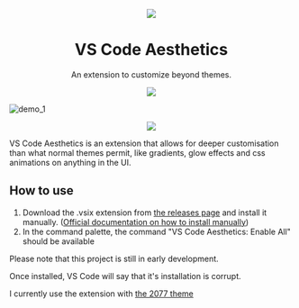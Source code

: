 <p align="center">
  <img src="https://user-images.githubusercontent.com/8711020/142301012-41575a7f-55f3-4c02-bc16-dd2ab8a75a90.png" />
</p>
<h1 align="center">
VS Code Aesthetics
</h1>


<p align="center">
An extension to customize beyond themes.
</p>
<p align="center">
  <img src="https://user-images.githubusercontent.com/8711020/142301382-70b9893c-e4e8-444f-ae7d-856adc06e05d.png" />
</p>

![demo_1](https://user-images.githubusercontent.com/8711020/141928258-49e0968d-7b5b-4b27-bac4-b86559e954aa.PNG)

<p align="center">
    <img src="https://user-images.githubusercontent.com/8711020/142301382-70b9893c-e4e8-444f-ae7d-856adc06e05d.png" />
</p>


VS Code Aesthetics is an extension that allows for deeper customisation than what normal themes permit, like gradients, glow effects and css animations on anything in the UI.

## How to use

1. Download the .vsix extension from [the releases page](https://github.com/gcholette/vscode-aesthetics/releases) and install it manually. ([Official documentation on how to install manually](https://code.visualstudio.com/docs/editor/extension-marketplace#_install-from-a-vsix))
2. In the command palette, the command "VS Code Aesthetics: Enable All" should be available

Please note that this project is still in early development.

Once installed, VS Code will say that it's installation is corrupt.

I currently use the extension with [the 2077 theme](https://marketplace.visualstudio.com/items?itemName=Endormi.2077-theme)
